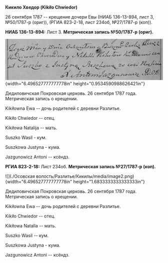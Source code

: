 **Кикило Хведор (Kikiło Chwiedor)**

26 сентября 1787 -- крещение дочери Евы (НИАБ 136-13-894, лист 3,
№50/1787-р (ориг)), (РГИА 823-2-18, лист 234об, №27/1787-р (коп)).

**НИАБ 136-13-894:** Лист 3. **Метрическая запись №50/1787-р (ориг).**

![](./media/8efa04b1e35d99b6dfb880b05c9acf1f62532c01.png){width="6.496527777777778in"
height="0.9534590988626421in"}

Дедиловичская Покровская церковь. 26 сентября 1787 года. Метрическая
запись о крещении.

Kikiłowna Ewa -- дочь родителей с деревни Разлитье.

Kikiło Chwiedor -- отец.

Kikiłowa Natalija -- мать.

Suszko Wasil - кум.

Suszkowa Justyna - кума.

Jazgunowicz Antoni -- ксёндз.

**РГИА 823-2-18:** Лист 234об. **Метрическая запись №27/1787-р (коп).**

![](./Осовская волость/Разлитье/Кикилы/media/image2.png){width="6.496527777777778in"
height="1.6833333333333333in"}

Дедиловичская Покровская церковь. 26 сентября 1787 года. Метрическая
запись о крещении.

Kikiłowna Ewa -- дочь родителей с деревни Разлитье.

Kikiło Chwiedor -- отец.

Kikiłowa Natalla -- мать.

Suszko Wasil -- кум.

Suszkowa Justyna - кума.

Jazgunowicz Antoni -- ксёндз.
